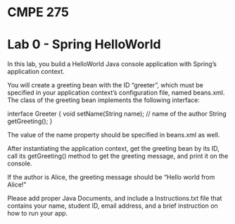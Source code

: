 # CMPE 275
# Lab 0 - Spring HelloWorld

In this lab, you build a HelloWorld Java console application with Spring’s application context. 

You will create a greeting bean with the ID “greeter”, which must be specified in your application context’s configuration file, named beans.xml. The class of the greeting bean implements the following interface:

  interface Greeter {
	void setName(String name); // name of the author
	String getGreeting();
  }

The value of the name property should be specified in beans.xml as well. 

After instantiating the application context, get the greeting bean by its ID, call its getGreeting() method to get the greeting message, and print it on the console.

If the author is Alice, the greeting message should be “Hello world from Alice!” 

Please add proper Java Documents, and include a Instructions.txt file that contains your name, student ID, email address, and a brief instruction on how to run your app.
